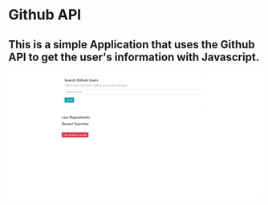 # Github API

## This is a simple Application that uses the Github API to get the user's information with Javascript.

![Github API App](preview.gif) 